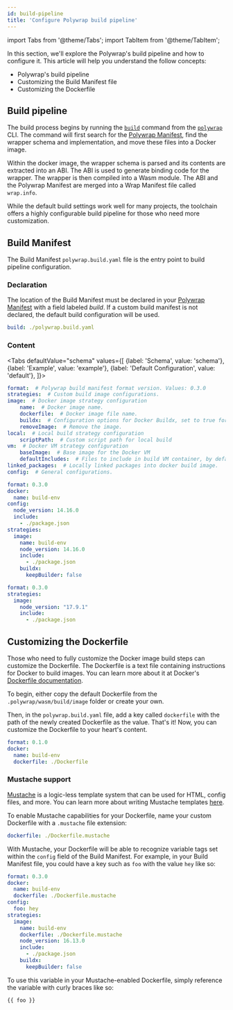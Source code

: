 ```yaml
---
id: build-pipeline
title: 'Configure Polywrap build pipeline'
---
```


import Tabs from '@theme/Tabs';
import TabItem from '@theme/TabItem';

In this section, we'll explore the Polywrap's build pipeline and how to configure it. 
This article will help you understand the follow concepts:

- Polywrap's build pipeline
- Customizing the Build Manifest file
- Customizing the Dockerfile

## Build pipeline

The build process begins by running the [`build`](https://github.com/polywrap/cli/tree/origin-dev/packages/cli#build--b) command from the [`polywrap`](https://github.com/polywrap/cli/tree/origin-dev/packages/cli) CLI. 
The command will first search for the [Polywrap Manifest](../create-wasm-wraps/polywrap-manifest), find the wrapper schema and implementation, and move these files into a Docker image. 

Within the docker image, the wrapper schema is parsed and its contents are extracted into an ABI.
The ABI is used to generate binding code for the wrapper.
The wrapper is then compiled into a Wasm module.
The ABI and the Polywrap Manifest are merged into a Wrap Manifest file called `wrap.info`.

While the default build settings work well for many projects, the toolchain offers a highly configurable build pipeline for those who need more customization.

## Build Manifest

The Build Manifest `polywrap.build.yaml` file is the entry point to build pipeline configuration.

### Declaration

The location of the Build Manifest must be declared in your [Polywrap Manifest](../create-wasm-wraps/polywrap-manifest) with a field labeled *build*.
If a custom build manifest is not declared, the default build configuration will be used.

```yml
build: ./polywrap.build.yaml
```

### Content

<Tabs
defaultValue="schema"
values={[
{label: 'Schema', value: 'schema'},
{label: 'Example', value: 'example'},
{label: 'Default Configuration', value: 'default'},
]}>
<TabItem value="schema">

```yml
format:  # Polywrap build manifest format version. Values: 0.3.0
strategies:  # Custom build image configurations.
image:  # Docker image strategy configuration
    name:  # Docker image name.
    dockerfile:  # Docker image file name.
    buildx:  # Configuration options for Docker Buildx, set to true for default value.
    removeImage:  # Remove the image.
local:  # Local build strategy configuration
    scriptPath:  # Custom script path for local build
vm:  # Docker VM strategy configuration
    baseImage:  # Base image for the Docker VM
    defaultIncludes:  # Files to include in build VM container, by default
linked_packages:  # Locally linked packages into docker build image.
config:  # General configurations.
```

</TabItem>
<TabItem value="example">

```yml
format: 0.3.0
docker:
  name: build-env
config:
  node_version: 14.16.0
  include:
    - ./package.json
strategies:
  image:
    name: build-env
    node_version: 14.16.0
    include:
      - ./package.json
    buildx:
      keepBuilder: false
```

</TabItem>
<TabItem value="default">

```yml
format: 0.3.0
strategies:
  image:
    node_version: "17.9.1"
    include:
      - ./package.json
```

</TabItem>
</Tabs>

## Customizing the Dockerfile

Those who need to fully customize the Docker image build steps can customize the Dockerfile. 
The Dockerfile is a text file containing instructions for Docker to build images. 
You can learn more about it at Docker's [Dockerfile documentation](https://docs.docker.com/engine/reference/builder/).

To begin, either copy the default Dockerfile from the `.polywrap/wasm/build/image` folder or create your own.

Then, in the `polywrap.build.yaml` file, add a key called `dockerfile` with the path of the newly created Dockerfile as the value. 
That's it! Now, you can customize the Dockerfile to your heart's content.

```yml
format: 0.1.0
docker:
  name: build-env
  dockerfile: ./Dockerfile
```

### Mustache support

[Mustache](https://mustache.github.io/) is a logic-less template system that can be used for HTML, config files, and more.
You can learn more about writing Mustache templates [here](https://mustache.github.io/mustache.5.html).

To enable Mustache capabilities for your Dockerfile, name your custom Dockerfile with a `.mustache` file extension:

```yaml
dockerfile: ./Dockerfile.mustache
```

With Mustache, your Dockerfile will be able to recognize variable tags set within the `config` field of the Build Manifest. 
For example, in your Build Manifest file, you could have a key such as `foo` with the value `hey` like so:

```yml
format: 0.3.0
docker:
  name: build-env
  dockerfile: ./Dockerfile.mustache
config:
  foo: hey
strategies:
  image:
    name: build-env
    dockerfile: ./Dockerfile.mustache
    node_version: 16.13.0
    include:
      - ./package.json
    buildx:
      keepBuilder: false
```

To use this variable in your Mustache-enabled Dockerfile, simply reference the variable with curly braces like so:

```dockerfile
{{ foo }}
```
